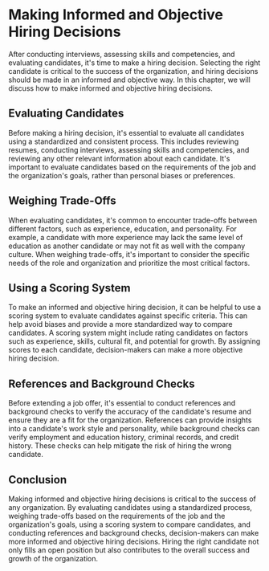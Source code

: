 Making Informed and Objective Hiring Decisions
========================================================================================

After conducting interviews, assessing skills and competencies, and evaluating candidates, it's time to make a hiring decision. Selecting the right candidate is critical to the success of the organization, and hiring decisions should be made in an informed and objective way. In this chapter, we will discuss how to make informed and objective hiring decisions.

Evaluating Candidates
---------------------

Before making a hiring decision, it's essential to evaluate all candidates using a standardized and consistent process. This includes reviewing resumes, conducting interviews, assessing skills and competencies, and reviewing any other relevant information about each candidate. It's important to evaluate candidates based on the requirements of the job and the organization's goals, rather than personal biases or preferences.

Weighing Trade-Offs
-------------------

When evaluating candidates, it's common to encounter trade-offs between different factors, such as experience, education, and personality. For example, a candidate with more experience may lack the same level of education as another candidate or may not fit as well with the company culture. When weighing trade-offs, it's important to consider the specific needs of the role and organization and prioritize the most critical factors.

Using a Scoring System
----------------------

To make an informed and objective hiring decision, it can be helpful to use a scoring system to evaluate candidates against specific criteria. This can help avoid biases and provide a more standardized way to compare candidates. A scoring system might include rating candidates on factors such as experience, skills, cultural fit, and potential for growth. By assigning scores to each candidate, decision-makers can make a more objective hiring decision.

References and Background Checks
--------------------------------

Before extending a job offer, it's essential to conduct references and background checks to verify the accuracy of the candidate's resume and ensure they are a fit for the organization. References can provide insights into a candidate's work style and personality, while background checks can verify employment and education history, criminal records, and credit history. These checks can help mitigate the risk of hiring the wrong candidate.

Conclusion
----------

Making informed and objective hiring decisions is critical to the success of any organization. By evaluating candidates using a standardized process, weighing trade-offs based on the requirements of the job and the organization's goals, using a scoring system to compare candidates, and conducting references and background checks, decision-makers can make more informed and objective hiring decisions. Hiring the right candidate not only fills an open position but also contributes to the overall success and growth of the organization.
